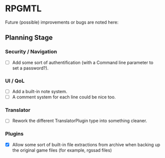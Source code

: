 # RPGMTL  
Future (possible) improvements or bugs are noted here:  
  
## Planning Stage  
  
### Security / Navigation  
- [ ] Add some sort of authentification (with a Command line parameter to set a password?).  
  
### UI / QoL  
  
- [ ] Add a built-in note system.  
- [ ] A comment system for each line could be nice too.  
  
### Translator
  
- [ ] Rework the different TranslatorPlugin type into something cleaner.  
  
### Plugins  
  
- [x] Allow some sort of built-in file extractions from archive when backing up the original game files (for example, rgssad files)